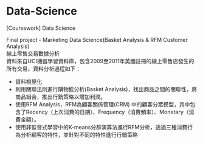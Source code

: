 # Data-Science
[Coursework] Data Science  
  
Final project - Marketing Data Science(Basket Analysis & RFM Customer Analysis)  
線上零售交易數據分析  
資料來自UCI機器學習資料庫，包含2009至2011年英國註冊的線上零售店發生的所有交易，資料分析過程如下：
* 資料視覺化  
* 利用關聯法則進行購物籃分析(Basket Analysis)，找出商品之間的關聯性，將商品組合，推出行銷策略以增加利潤。  
* 使用RFM Analysis，RFM為顧客關係管理(CRM) 中的顧客分眾模型，其中包含了Recency（上次消費的日期）、Frequency（消費頻率）、Monetary（消費金額）。  
* 使用非監督式學習中的K-means分群演算法進行RFM分析，透過三種消費行為分析顧客的特性，並針對不同的特性進行行銷策略  
